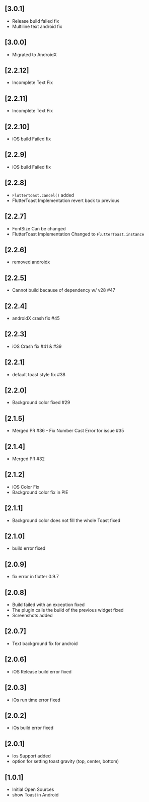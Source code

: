## [3.0.1]

* Release build failed fix
* Multiline text android fix

## [3.0.0]

* Migrated to AndroidX

## [2.2.12]

* Incomplete Text Fix

## [2.2.11]

* Incomplete Text Fix

## [2.2.10]

* iOS build Failed fix

## [2.2.9]

* iOS build Failed fix

## [2.2.8]

* `Fluttertoast.cancel()` added
* FlutterToast Implementation revert back to previous

## [2.2.7]

* FontSize Can be changed
* FlutterToast Implementation Changed to `FlutterToast.instance`

## [2.2.6]

* removed androidx

## [2.2.5]

* Cannot build because of dependency w/ v28 #47

## [2.2.4]

* androidX crash fix #45

## [2.2.3]

* iOS Crash fix #41 & #39

## [2.2.1]

* default toast style fix #38

## [2.2.0]

* Background color fixed #29

## [2.1.5]

* Merged PR #36 - Fix Number Cast Error for issue #35

## [2.1.4]

* Merged PR #32 

## [2.1.2]

* iOS Color Fix
* Background color fix in PIE

## [2.1.1]

* Background color does not fill the whole Toast fixed

## [2.1.0]

* build error fixed

## [2.0.9]

* fix error in flutter 0.9.7

## [2.0.8]

* Build failed with an exception fixed
* The plugin calls the build of the previous widget fixed
* Screenshots added

## [2.0.7]

* Text background fix for android

## [2.0.6]

* iOS Release build error fixed

## [2.0.3]

* iOs run time error fixed

## [2.0.2]

* iOs build error fixed

## [2.0.1]

* Ios Support added 
* option for setting toast gravity (top, center, bottom)

## [1.0.1]

* Initial Open Sources
* show Toast in Android
